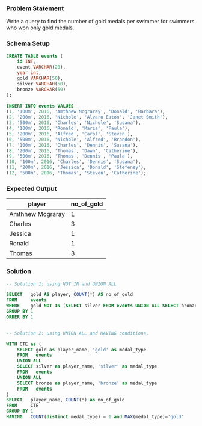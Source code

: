 ### Problem Statement
Write a query to find the number of gold medals per swimmer for swimmers who won only gold medals.

### Schema Setup

```sql
CREATE TABLE events (
    id INT,
    event VARCHAR(20),
    year int,
    gold VARCHAR(50),
    silver VARCHAR(50),
    bronze VARCHAR(50)
);

INSERT INTO events VALUES
(1, '100m', 2016, 'Amthhew Mcgraray', 'Donald', 'Barbara'),
(2, '200m', 2016, 'Nichole', 'Alvaro Eaton', 'Janet Smith'),
(3, '500m', 2016, 'Charles', 'Nichole', 'Susana'),
(4, '100m', 2016, 'Ronald', 'Maria', 'Paula'),
(5, '200m', 2016, 'Alfred', 'Carol', 'Steven'),
(6, '500m', 2016, 'Nichole', 'Alfred', 'Brandon'),
(7, '100m', 2016, 'Charles', 'Dennis', 'Susana'),
(8, '200m', 2016, 'Thomas', 'Dawn', 'Catherine'),
(9, '500m', 2016, 'Thomas', 'Dennis', 'Paula'),
(10, '100m', 2016, 'Charles', 'Dennis', 'Susana'),
(11, '200m', 2016, 'Jessica', 'Donald', 'Stefeney'),
(12, '500m', 2016, 'Thomas', 'Steven', 'Catherine');
```

### Expected Output

| player            | no_of_gold |
|-------------------|------------|
| Amthhew Mcgraray  | 1          |
| Charles           | 3          |
| Jessica           | 1          |
| Ronald            | 1          |
| Thomas            | 3          |

### Solution

```sql
-- Solution 1: using NOT IN and UNION ALL

SELECT   gold AS player, COUNT(*) AS no_of_gold
FROM     events
WHERE    gold NOT IN (SELECT silver FROM events UNION ALL SELECT bronze FROM events)
GROUP BY 1
ORDER BY 1


-- Solution 2: using UNION ALL and HAVING conditions.

WITH CTE as (
    SELECT gold as player_name, 'gold' as medal_type
    FROM   events
    UNION ALL
    SELECT silver as player_name, 'silver' as medal_type
    FROM   events
    UNION ALL
    SELECT bronze as player_name, 'bronze' as medal_type
    FROM   events
)
SELECT   player_name, COUNT(*) as no_of_gold
FROM     CTE
GROUP BY 1
HAVING   COUNT(distinct medal_type) = 1 and MAX(medal_type)='gold'
```
